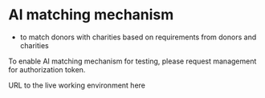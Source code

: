 # AI matching mechanism
  - to match donors with charities based on requirements from donors and charities
<p> To enable AI matching mechanism for testing, please request management for authorization token. </p>

<p>URL to the live working environment here</p>
